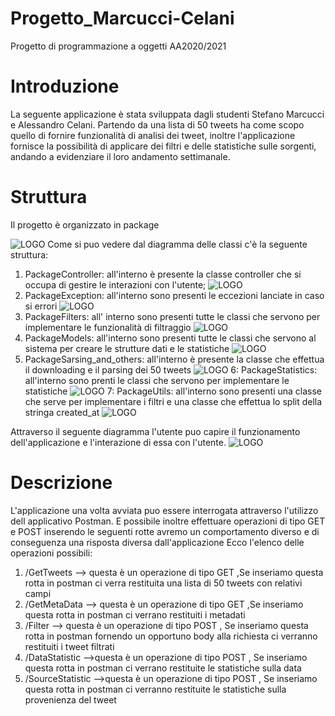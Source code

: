 # Progetto_Marcucci-Celani
Progetto di programmazione a oggetti AA2020/2021

# Introduzione
La seguente applicazione è stata sviluppata dagli studenti Stefano Marcucci e Alessandro Celani.
Partendo da una lista di 50 tweets ha come scopo quello di fornire funzionalità di analisi dei tweet, inoltre l'applicazione  fornisce la possibilità di 
applicare dei filtri e delle statistiche sulle sorgenti, andando a evidenziare il loro andamento settimanale.

# Struttura
Il progetto è organizzato in package 

![LOGO](https://github.com/Stefanomarcucci00/Progetto__UNIVPM_2020-2021/blob/master/UMLPhotos/Diagrammadelleclassi.png)
Come si puo vedere dal diagramma delle classi c'è la seguente struttura:
1. PackageController: all'interno è presente la classe controller che si occupa di gestire le interazioni con l'utente;
![LOGO](https://github.com/Stefanomarcucci00/Progetto__UNIVPM_2020-2021/blob/master/UMLPhotos/Controller.png)
2. PackageException: all'interno sono presenti le eccezioni lanciate in caso si errori
![LOGO](https://github.com/Stefanomarcucci00/Progetto__UNIVPM_2020-2021/blob/master/UMLPhotos/excpetion.png)
3. PackageFilters: all' interno sono presenti tutte le classi che servono per implementare le funzionalità di filtraggio
![LOGO](https://github.com/Stefanomarcucci00/Progetto__UNIVPM_2020-2021/blob/master/UMLPhotos/Filters.png)
4. PackageModels: all'interno sono presenti tutte le classi che servono al sistema per creare le strutture dati e le statistiche
![LOGO](https://github.com/Stefanomarcucci00/Progetto__UNIVPM_2020-2021/blob/master/UMLPhotos/Models.png)
5. PackageSarsing_and_others: all'interno è presente la classe che effettua il downloading e il parsing dei 50 tweets 
![LOGO](https://github.com/Stefanomarcucci00/Progetto__UNIVPM_2020-2021/blob/master/Parsingandothers.png)
6: PackageStatistics: all'interno sono prenti le classi che servono per implementare le statistiche 
![LOGO](https://github.com/Stefanomarcucci00/Progetto__UNIVPM_2020-2021/blob/master/UMLPhotos/Statistics.png)
7: PackageUtils: all'interno sono presenti una classe che serve per implementare i filtri e una classe che effettua lo split della stringa created_at
![LOGO](https://github.com/Stefanomarcucci00/Progetto__UNIVPM_2020-2021/blob/master/UMLPhotos/utils.png)


Attraverso il seguente diagramma l'utente puo capire il funzionamento dell'applicazione e l'interazione di essa con l'utente.
![LOGO](https://github.com/Stefanomarcucci00/Progetto__UNIVPM_2020-2021/blob/master/UMLPhotos/Diagrammasequenza.png)
# Descrizione
L'applicazione una volta avviata puo essere interrogata attraverso l'utilizzo dell applicativo Postman. 
E possibile inoltre effettuare operazioni di tipo GET e POST inserendo le seguenti rotte avremo un comportamento diverso e di conseguenza una risposta diversa  dall'applicazione
Ecco l'elenco delle operazioni possibili:
1. /GetTweets -->  questa è un operazione di tipo GET ,Se inseriamo questa rotta in postman ci verra restituita una lista di 50 tweets con relativi campi
2. /GetMetaData --> questa è un operazione di tipo GET ,Se inseriamo questa rotta in postman ci verrano restituiti i metadati 
3. /Filter --> questa è un operazione di tipo POST , Se inseriamo questa rotta in postman fornendo un opportuno body alla richiesta ci verranno restituiti i tweet filtrati
4. /DataStatistic -->questa è un operazione di tipo POST ,  Se inseriamo questa rotta in postman ci verrano restituite le  statistiche sulla data
5. /SourceStatistic -->questa è un operazione di tipo POST ,  Se inseriamo questa rotta in postman ci verranno restituite le statistiche sulla provenienza del tweet
